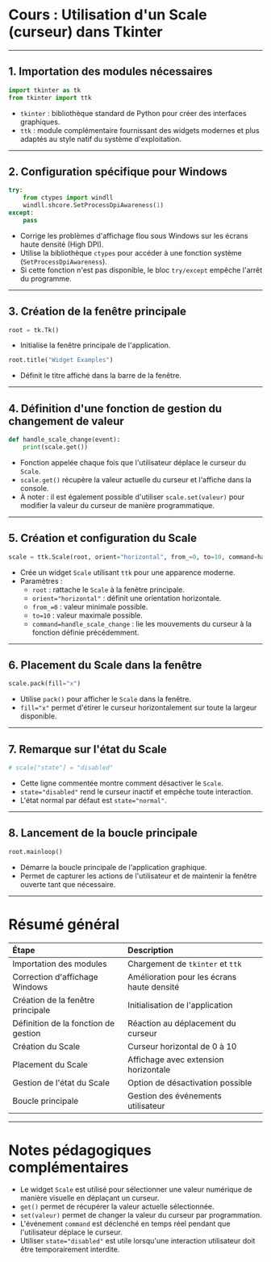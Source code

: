 

# Cours : Utilisation d'un Scale (curseur) dans Tkinter

---

## 1. Importation des modules nécessaires

```python
import tkinter as tk
from tkinter import ttk
```
- `tkinter` : bibliothèque standard de Python pour créer des interfaces graphiques.
- `ttk` : module complémentaire fournissant des widgets modernes et plus adaptés au style natif du système d'exploitation.

---

## 2. Configuration spécifique pour Windows

```python
try:
    from ctypes import windll
    windll.shcore.SetProcessDpiAwareness(1)
except:
    pass
```
- Corrige les problèmes d'affichage flou sous Windows sur les écrans haute densité (High DPI).
- Utilise la bibliothèque `ctypes` pour accéder à une fonction système (`SetProcessDpiAwareness`).
- Si cette fonction n'est pas disponible, le bloc `try/except` empêche l'arrêt du programme.

---

## 3. Création de la fenêtre principale

```python
root = tk.Tk()
```
- Initialise la fenêtre principale de l'application.

```python
root.title("Widget Examples")
```
- Définit le titre affiché dans la barre de la fenêtre.

---

## 4. Définition d'une fonction de gestion du changement de valeur

```python
def handle_scale_change(event):
    print(scale.get())
```
- Fonction appelée chaque fois que l'utilisateur déplace le curseur du `Scale`.
- `scale.get()` récupère la valeur actuelle du curseur et l'affiche dans la console.
- À noter : il est également possible d'utiliser `scale.set(valeur)` pour modifier la valeur du curseur de manière programmatique.

---

## 5. Création et configuration du Scale

```python
scale = ttk.Scale(root, orient="horizontal", from_=0, to=10, command=handle_scale_change)
```
- Crée un widget `Scale` utilisant `ttk` pour une apparence moderne.
- Paramètres :
  - `root` : rattache le `Scale` à la fenêtre principale.
  - `orient="horizontal"` : définit une orientation horizontale.
  - `from_=0` : valeur minimale possible.
  - `to=10` : valeur maximale possible.
  - `command=handle_scale_change` : lie les mouvements du curseur à la fonction définie précédemment.

---

## 6. Placement du Scale dans la fenêtre

```python
scale.pack(fill="x")
```
- Utilise `pack()` pour afficher le `Scale` dans la fenêtre.
- `fill="x"` permet d'étirer le curseur horizontalement sur toute la largeur disponible.

---

## 7. Remarque sur l'état du Scale

```python
# scale["state"] = "disabled"
```
- Cette ligne commentée montre comment désactiver le `Scale`.
- `state="disabled"` rend le curseur inactif et empêche toute interaction.
- L'état normal par défaut est `state="normal"`.

---

## 8. Lancement de la boucle principale

```python
root.mainloop()
```
- Démarre la boucle principale de l'application graphique.
- Permet de capturer les actions de l'utilisateur et de maintenir la fenêtre ouverte tant que nécessaire.

---

# Résumé général

| Étape | Description |
|:---|:---|
| Importation des modules | Chargement de `tkinter` et `ttk` |
| Correction d'affichage Windows | Amélioration pour les écrans haute densité |
| Création de la fenêtre principale | Initialisation de l'application |
| Définition de la fonction de gestion | Réaction au déplacement du curseur |
| Création du Scale | Curseur horizontal de 0 à 10 |
| Placement du Scale | Affichage avec extension horizontale |
| Gestion de l'état du Scale | Option de désactivation possible |
| Boucle principale | Gestion des événements utilisateur |

---

# Notes pédagogiques complémentaires

- Le widget `Scale` est utilisé pour sélectionner une valeur numérique de manière visuelle en déplaçant un curseur.
- `get()` permet de récupérer la valeur actuelle sélectionnée.
- `set(valeur)` permet de changer la valeur du curseur par programmation.
- L'événement `command` est déclenché en temps réel pendant que l'utilisateur déplace le curseur.
- Utiliser `state="disabled"` est utile lorsqu'une interaction utilisateur doit être temporairement interdite.

